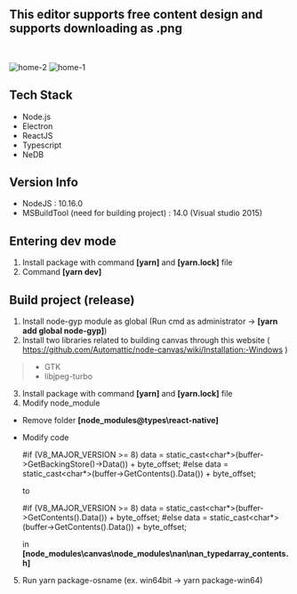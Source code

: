 
## This editor supports free content design and supports downloading as .png
<br />

![home-2](https://user-images.githubusercontent.com/59187220/134610703-8e249c2b-ff51-4eaf-b04d-a4c99cd44451.png)
![home-1](https://user-images.githubusercontent.com/59187220/134610742-b12c3dd7-4b09-4149-bfd1-ccd61dd5db8a.png)

## Tech Stack

* Node.js
* Electron
* ReactJS
* Typescript
* NeDB

## Version Info 

* NodeJS : 10.16.0
* MSBuildTool (need for building project) : 14.0 (Visual studio 2015)

## Entering dev mode 

1. Install package with command **[yarn]** and **[yarn.lock]** file
2. Command **[yarn dev]**

## Build project (release)

1. Install node-gyp module as global (Run cmd as administrator -> **[yarn add global node-gyp]**)
2. Install two libraries related to building canvas through this website ( https://github.com/Automattic/node-canvas/wiki/Installation:-Windows )
  >* GTK 
  >* libjpeg-turbo
3. Install package with command **[yarn]** and **[yarn.lock]** file
4. Modify node_module 
  * Remove folder **[node_modules\@types\react-native]**
  * Modify code 
  

	#if (V8_MAJOR_VERSION >= 8)
	data = static_cast<char*>(buffer->GetBackingStore()->Data()) + byte_offset;
	#else
	data = static_cast<char*>(buffer->GetContents().Data()) + byte_offset;
      
      to
      
  
	#if (V8_MAJOR_VERSION >= 8)
	data = static_cast<char*>(buffer->GetContents().Data()) + byte_offset;
	#else
	data = static_cast<char*>(buffer->GetContents().Data()) + byte_offset;
  
    in **[node_modules\canvas\node_modules\nan\nan_typedarray_contents.h]** 
5. Run yarn package-osname (ex. win64bit -> yarn package-win64)
